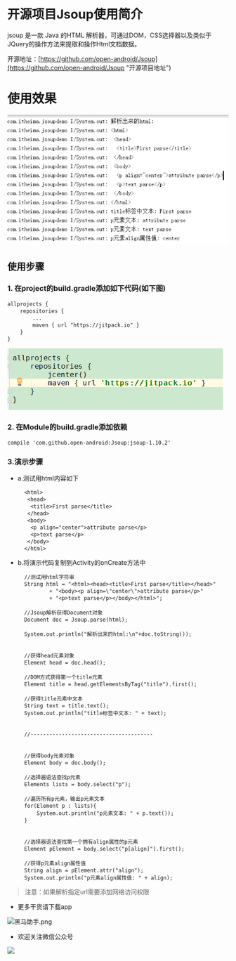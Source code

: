 # 开源项目Jsoup使用简介

jsoup 是一款 Java 的HTML 解析器，可通过DOM，CSS选择器以及类似于JQuery的操作方法来提取和操作Html文档数据。


开源地址：[https://github.com/open-android/Jsoup](https://github.com/open-android/Jsoup "开源项目地址")

# 使用效果
![](jsoup01.png)

## 使用步骤

### 1. 在project的build.gradle添加如下代码(如下图)

	allprojects {
	    repositories {
	        ...
	        maven { url "https://jitpack.io" }
	    }
	}

![](common.png)

### 2. 在Module的build.gradle添加依赖
	
	compile 'com.github.open-android:Jsoup:jsoup-1.10.2'

### 3.演示步骤

* a.测试用html内容如下


		<html>
		 <head>
		  <title>First parse</title>
		 </head>
		 <body>
		  <p align="center">attribute parse</p>
		  <p>text parse</p>
		 </body>
		</html>

* b.将演示代码复制到Activity的onCreate方法中

        //测试用html字符串
        String html = "<html><head><title>First parse</title></head>"
                + "<body><p align=\"center\">attribute parse</p>"
                + "<p>text parse</p></body></html>";

        //Jsoup解析获得Document对象
        Document doc = Jsoup.parse(html);

        System.out.println("解析出来的html:\n"+doc.toString());


        //获得head元素对象
        Element head = doc.head();

        //DOM方式获得第一个title元素
        Element title = head.getElementsByTag("title").first();

        //获得title元素中文本
        String text = title.text();
        System.out.println("title标签中文本: " + text);


        //---------------------------------------


        //获得body元素对象
        Element body = doc.body();

        //选择器语法查找p元素
        Elements lists = body.select("p");

        //遍历所有p元素，输出p元素文本
        for(Element p : lists){
            System.out.println("p元素文本: " + p.text());
        }


        //选择器语法查找第一个拥有align属性的p元素
        Element pElement = body.select("p[align]").first();

        //获得p元素align属性值
        String align = pElement.attr("align");
        System.out.println("p元素align属性值: " + align);


> 注意：如果解析指定url需要添加网络访问权限
> 

* 更多干货请下载app


![黑马助手.png](http://upload-images.jianshu.io/upload_images/4037105-f777f1214328dcc4.png?imageMogr2/auto-orient/strip%7CimageView2/2/w/1240)

* 欢迎关注微信公众号

![](http://upload-images.jianshu.io/upload_images/4037105-8f737b5104dd0b5d.png?imageMogr2/auto-orient/strip%7CimageView2/2/w/1240)
